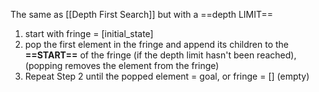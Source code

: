 The same as [[Depth First Search]] but with a ==depth LIMIT==
1. start with fringe = \[initial_state\]
2. pop the first element in the fringe and append its children to the **==START==** of the fringe (if the depth limit hasn't been reached), (popping removes the element from the fringe)
3. Repeat Step 2 until the popped element = goal, or fringe = [] (empty)